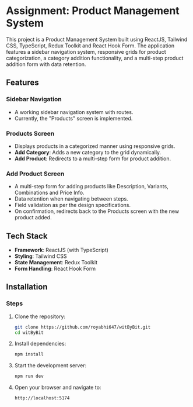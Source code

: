 # Assignment: Product Management System

This project is a Product Management System built using ReactJS, Tailwind CSS, TypeScript, Redux Toolkit and React Hook Form. The application features a sidebar navigation system, responsive grids for product categorization, a category addition functionality, and a multi-step product addition form with data retention.

## Features

### Sidebar Navigation
- A working sidebar navigation system with routes.
- Currently, the "Products" screen is implemented.

### Products Screen
- Displays products in a categorized manner using responsive grids.
- **Add Category**: Adds a new category to the grid dynamically.
- **Add Product**: Redirects to a multi-step form for product addition.

### Add Product Screen
- A multi-step form for adding products like Description, Variants, Combinations and Price Info.
- Data retention when navigating between steps.
- Field validation as per the design specifications.
- On confirmation, redirects back to the Products screen with the new product added.

## Tech Stack
- **Framework**: ReactJS (with TypeScript)
- **Styling**: Tailwind CSS
- **State Management**: Redux Toolkit
- **Form Handling**: React Hook Form

## Installation

### Steps
1. Clone the repository:
   ```bash
   git clone https://github.com/royabhi647/witByBit.git
   cd witByBit
   ```

2. Install dependencies:
   ```bash
   npm install
   ```

3. Start the development server:
   ```bash
   npm run dev
   ```

4. Open your browser and navigate to:
   ```
   http://localhost:5174
   ```
